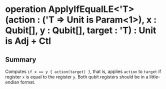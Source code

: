 # operation ApplyIfEqualLE<'T>(action : ('T => Unit is Param<1>), x : Qubit[], y : Qubit[], target : 'T) : Unit is Adj + Ctl

## Summary
Computes `if x == y { action(target) }`, that is, applies `action` to `target`
if register `x` is equal to the register `y`.
Both qubit registers should be in a little-endian format.
